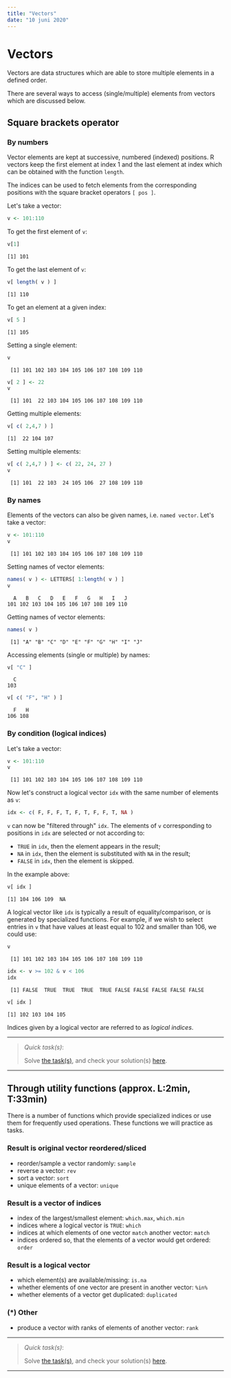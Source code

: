 ```yaml
---
title: "Vectors"
date: "10 juni 2020"
---
```




# Vectors

Vectors are data structures which are able to store multiple elements in a defined order.

There are several ways to access (single/multiple) elements from vectors which are discussed below.

## Square brackets operator

### By numbers

Vector elements are kept at successive, numbered (indexed) positions. 
R vectors keep the first element at index 1 and the last element at index which can be obtained with the function `length`.

The indices can be used to fetch elements from the corresponding positions with the square bracket operators `[ pos ]`.

Let's take a vector:

```r
v <- 101:110
```

To get the first element of `v`:

```r
v[1]
```

```
[1] 101
```

To get the last element of `v`:

```r
v[ length( v ) ]
```

```
[1] 110
```

To get an element at a given index:

```r
v[ 5 ]
```

```
[1] 105
```

Setting a single element:

```r
v
```

```
 [1] 101 102 103 104 105 106 107 108 109 110
```

```r
v[ 2 ] <- 22
v
```

```
 [1] 101  22 103 104 105 106 107 108 109 110
```

Getting multiple elements:

```r
v[ c( 2,4,7 ) ]
```

```
[1]  22 104 107
```

Setting multiple elements:

```r
v[ c( 2,4,7 ) ] <- c( 22, 24, 27 )
v
```

```
 [1] 101  22 103  24 105 106  27 108 109 110
```

### By names

Elements of the vectors can also be given names, i.e. `named vector`. Let's take a vector:

```r
v <- 101:110
v
```

```
 [1] 101 102 103 104 105 106 107 108 109 110
```

Setting names of vector elements:

```r
names( v ) <- LETTERS[ 1:length( v ) ]
v
```

```
  A   B   C   D   E   F   G   H   I   J 
101 102 103 104 105 106 107 108 109 110 
```

Getting names of vector elements:

```r
names( v )
```

```
 [1] "A" "B" "C" "D" "E" "F" "G" "H" "I" "J"
```

Accessing elements (single or multiple) by names:

```r
v[ "C" ]
```

```
  C 
103 
```

```r
v[ c( "F", "H" ) ]
```

```
  F   H 
106 108 
```

### By condition (logical indices)

Let's take a vector:


```r
v <- 101:110
v
```

```
 [1] 101 102 103 104 105 106 107 108 109 110
```

Now let's construct a logical vector `idx` with the same number of elements as `v`:


```r
idx <- c( F, F, F, T, F, T, F, F, T, NA )
```

`v` can now be "filtered through" `idx`. The elements of `v` corresponding to positions in `idx` are selected or not according to:

  - `TRUE` in `idx`, then the element appears in the result;
  - `NA` in `idx`, then the element is substituted with `NA` in the result;
  - `FALSE` in `idx`, then the element is skipped.

In the example above:


```r
v[ idx ]
```

```
[1] 104 106 109  NA
```

A logical vector like `idx` is typically a result of equality/comparison, or is generated by specialized functions. For example, if we wish to select entries in `v` that have values at least equal to 102 and smaller than 106, we could use:


```r
v
```

```
 [1] 101 102 103 104 105 106 107 108 109 110
```

```r
idx <- v >= 102 & v < 106
idx
```

```
 [1] FALSE  TRUE  TRUE  TRUE  TRUE FALSE FALSE FALSE FALSE FALSE
```

```r
v[ idx ]
```

```
[1] 102 103 104 105
```

Indices given by a logical vector are referred to as *logical indices*.



- - -

> _Quick task(s)_:
> 
> Solve [the task(s)](02_selecting.tasks.nocode.html#brackets), and check your solution(s) [here](02_selecting.tasks.code.html#brackets).

- - -

## Through utility functions  (approx. L:2min, T:33min)

There is a number of functions which provide specialized indices or use them for frequently used operations.
These functions we will practice as tasks.

### Result is original vector reordered/sliced

- reorder/sample a vector randomly: `sample`
- reverse a vector: `rev`
- sort a vector: `sort`
- unique elements of a vector: `unique`

### Result is a vector of indices

- index of the largest/smallest element: `which.max`, `which.min`
- indices where a logical vector is `TRUE`: `which`
- indices at which elements of one vector `match` another vector: `match`
- indices ordered so, that the elements of a vector would get ordered: `order`

### Result is a logical vector

- which element(s) are available/missing: `is.na`
- whether elements of one vector are present in another vector: `%in%`
- whether elements of a vector get duplicated: `duplicated`

### (*) Other

- produce a vector with ranks of elements of another vector: `rank`


- - -

> _Quick task(s)_:
> 
> Solve [the task(s)](02_selecting.tasks.nocode.html#utility), and check your solution(s) [here](02_selecting.tasks.code.html#utility).

- - -
